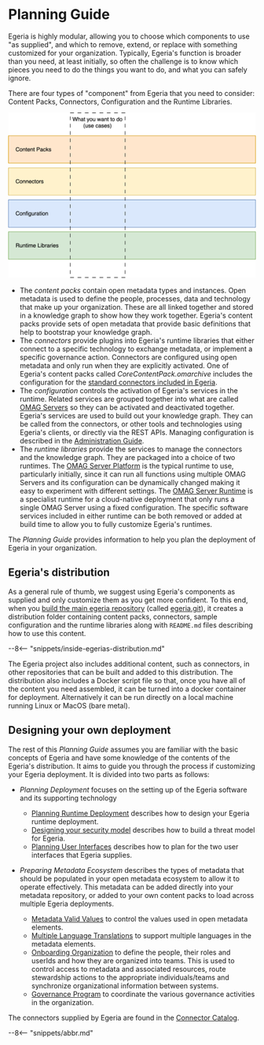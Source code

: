 <!-- SPDX-License-Identifier: CC-BY-4.0 -->
<!-- Copyright Contributors to the Egeria project 2019-present. -->

# Planning Guide

Egeria is highly modular, allowing you to choose which components to use "as supplied", and which to remove, extend, or replace with something customized for your organization.
Typically, Egeria's function is broader than you need, at least initially, so often the challenge is to know which pieces you need to do the things you want to do, and what you can safely ignore.

There are four types of "component" from Egeria that you need to consider: Content Packs, Connectors, Configuration and the Runtime Libraries.

![Four layers of content](four-layers-of-choice.svg)

* The *content packs* contain open metadata types and instances.  Open metadata is used to define the people, processes, data and technology that make up your organization.  These are all linked together and stored in a knowledge graph to show how they work together.  Egeria's content packs provide sets of open metadata that provide basic definitions that help to bootstrap your knowledge graph.
* The *connectors* provide plugins into Egeria's runtime libraries that either connect to a specific technology to exchange metadata, or implement a specific governance action.  Connectors are configured using open metadata and only run when they are explicitly activated.  One of Egeria's content packs called *CoreContentPack.omarchive* includes the configuration for the [standard connectors included in Egeria](/connectors).
* The *configuration* controls the activation of Egeria's services in the runtime.  Related services are grouped together into what are called [OMAG Servers](/concepts/omag-server) so they can be activated and deactivated together.  Egeria's services are used to build out your knowledge graph.  They can be called from the connectors, or other tools and technologies using Egeria's clients, or directly via the REST APIs.  Managing configuration is described in the [Administration Guide](/guides/admin).
* The *runtime libraries* provide the services to manage the connectors and the knowledge graph.  They are packaged into a choice of two runtimes.  The [OMAG Server Platform](/concepts/omag-server-platform) is the typical runtime to use, particularly initially, since it can run all functions using multiple OMAG Servers and its configuration can be dynamically changed making it easy to experiment with different settings.  The [OMAG Server Runtime](/concepts/omag-server-runtime) is a specialist runtime for a cloud-native deployment that only runs a single OMAG Server using a fixed configuration.  The specific software services included in either runtime can be both removed or added at build time to allow you to fully customize Egeria's runtimes. 

The *Planning Guide* provides information to help you plan the deployment of Egeria in your organization. 

## Egeria's distribution

As a general rule of thumb, we suggest using Egeria's components as supplied and only customize them as you get more confident.  To this end, when you [build the main egeria repository](/education/tutorials/building-egeria-tutorial/overview) (called [egeria.git](https://github.com/odpi/egeria)), it creates a distribution folder containing content packs, connectors, sample configuration and the runtime libraries along with `README.md` files describing how to use this content.  

--8<-- "snippets/inside-egerias-distribution.md"

The Egeria project also includes additional content, such as connectors, in other repositories that can be built and added to this distribution.  The distribution also includes a Docker script file so that, once you have all of the content you need assembled, it can be turned into a docker container for deployment.  Alternatively it can be run directly on a local machine running Linux or MacOS (bare metal).


## Designing your own deployment

The rest of this *Planning Guide* assumes you are familiar with the basic concepts of Egeria and have some knowledge of the contents of the Egeria's distribution.  It aims to guide you through the process if customizing your Egeria deployment.  It is divided into two parts as follows: 

* *Planning Deployment* focuses on the setting up of the Egeria software and its supporting technology
              
    * [Planning Runtime Deployment](/guides/planning/runtime/overview) describes how to design your Egeria runtime deployment.
    * [Designing your security model](/guides/planning/security/overview) describes how to build a threat model for Egeria.
    * [Planning User Interfaces](/guides/planning/user-interfaces) describes how to plan for the two user interfaces that Egeria supplies.
      
* *Preparing Metadata Ecosystem* describes the types of metadata that should be populated in your open metadata ecosystem to allow it to operate effectively.  This metadata can be added directly into your metadata repository, or added to your own content packs to load across multiple Egeria deployments.

    * [Metadata Valid Values](/guides/planning/valid-values/overview) to control the values used in open metadata elements.
    * [Multiple Language Translations](/guides/planning/translations/overview) to support multiple languages in the metadata elements.
    * [Onboarding Organization](/guides/planning/organization/overview) to define the people, their roles and userIds and how they are organized into teams.  This is used to control access to metadata and associated resources, route stewardship actions to the appropriate individuals/teams and synchronize organizational information between systems. 
    * [Governance Program](/guides/planning/governance-program/overview) to coordinate the various governance activities in the organization.

The connectors supplied by Egeria are found in the [Connector Catalog](/connectors).

--8<-- "snippets/abbr.md"
